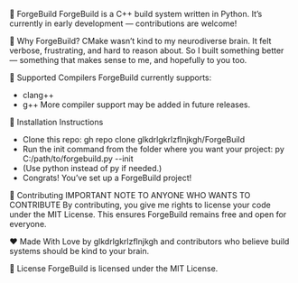 🔨 ForgeBuild
ForgeBuild is a C++ build system written in Python.
It’s currently in early development — contributions are welcome!

🧠 Why ForgeBuild?
CMake wasn’t kind to my neurodiverse brain.
It felt verbose, frustrating, and hard to reason about.
So I built something better — something that makes sense to me, and hopefully to you too.

🔧 Supported Compilers
ForgeBuild currently supports:
- clang++
- g++
More compiler support may be added in future releases.

🚀 Installation Instructions
- Clone this repo:
gh repo clone glkdrlgkrlzflnjkgh/ForgeBuild
- Run the init command from the folder where you want your project:
py C:/path/to/forgebuild.py --init
- (Use python instead of py if needed.)
- Congrats! You’ve set up a ForgeBuild project!

📝 Contributing
IMPORTANT NOTE TO ANYONE WHO WANTS TO CONTRIBUTE
By contributing, you give me rights to license your code under the MIT License.
This ensures ForgeBuild remains free and open for everyone.

❤️ Made With Love by glkdrlgkrlzflnjkgh and contributors who believe build systems should be kind to your brain.

📄 License
ForgeBuild is licensed under the MIT License.


